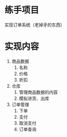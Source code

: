 # 练手项目

实现订单系统（老掉牙的东西）

# 实现内容

1. 商品数据
   1. 名称
   2. 价格
   3. 折扣
2. 仓库
   1. 管理商品数据的内容
   2. 模拟进货、出库
3. 订单管理
   1. 下单
   2. 支付
   3. 取消支付
   4. 订单查询